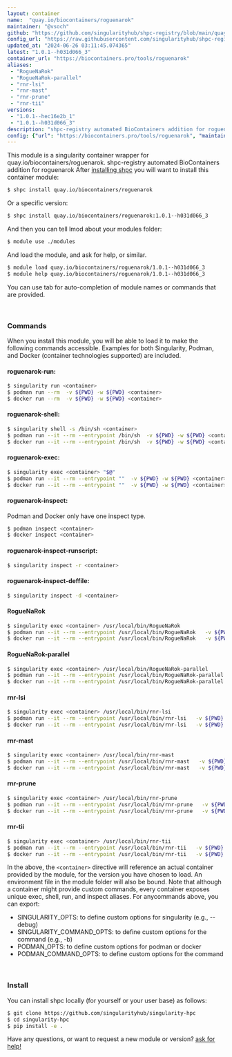 ```yaml
---
layout: container
name:  "quay.io/biocontainers/roguenarok"
maintainer: "@vsoch"
github: "https://github.com/singularityhub/shpc-registry/blob/main/quay.io/biocontainers/roguenarok/container.yaml"
config_url: "https://raw.githubusercontent.com/singularityhub/shpc-registry/main/quay.io/biocontainers/roguenarok/container.yaml"
updated_at: "2024-06-26 03:11:45.074365"
latest: "1.0.1--h031d066_3"
container_url: "https://biocontainers.pro/tools/roguenarok"
aliases:
 - "RogueNaRok"
 - "RogueNaRok-parallel"
 - "rnr-lsi"
 - "rnr-mast"
 - "rnr-prune"
 - "rnr-tii"
versions:
 - "1.0.1--hec16e2b_1"
 - "1.0.1--h031d066_3"
description: "shpc-registry automated BioContainers addition for roguenarok"
config: {"url": "https://biocontainers.pro/tools/roguenarok", "maintainer": "@vsoch", "description": "shpc-registry automated BioContainers addition for roguenarok", "latest": {"1.0.1--h031d066_3": "sha256:dadf83db2e4879de33806f03b1e75e57b1edf6cbafcce8a6cd9fba88b194e511"}, "tags": {"1.0.1--hec16e2b_1": "sha256:371cfa16e827812d40d4fd7292b42531f2f4d3a0b8fa496624c500e909c62b2c", "1.0.1--h031d066_3": "sha256:dadf83db2e4879de33806f03b1e75e57b1edf6cbafcce8a6cd9fba88b194e511"}, "docker": "quay.io/biocontainers/roguenarok", "aliases": {"RogueNaRok": "/usr/local/bin/RogueNaRok", "RogueNaRok-parallel": "/usr/local/bin/RogueNaRok-parallel", "rnr-lsi": "/usr/local/bin/rnr-lsi", "rnr-mast": "/usr/local/bin/rnr-mast", "rnr-prune": "/usr/local/bin/rnr-prune", "rnr-tii": "/usr/local/bin/rnr-tii"}}
---
```


This module is a singularity container wrapper for quay.io/biocontainers/roguenarok.
shpc-registry automated BioContainers addition for roguenarok
After [installing shpc](#install) you will want to install this container module:


```bash
$ shpc install quay.io/biocontainers/roguenarok
```

Or a specific version:

```bash
$ shpc install quay.io/biocontainers/roguenarok:1.0.1--h031d066_3
```

And then you can tell lmod about your modules folder:

```bash
$ module use ./modules
```

And load the module, and ask for help, or similar.

```bash
$ module load quay.io/biocontainers/roguenarok/1.0.1--h031d066_3
$ module help quay.io/biocontainers/roguenarok/1.0.1--h031d066_3
```

You can use tab for auto-completion of module names or commands that are provided.

<br>

### Commands

When you install this module, you will be able to load it to make the following commands accessible.
Examples for both Singularity, Podman, and Docker (container technologies supported) are included.

#### roguenarok-run:

```bash
$ singularity run <container>
$ podman run --rm  -v ${PWD} -w ${PWD} <container>
$ docker run --rm  -v ${PWD} -w ${PWD} <container>
```

#### roguenarok-shell:

```bash
$ singularity shell -s /bin/sh <container>
$ podman run --it --rm --entrypoint /bin/sh  -v ${PWD} -w ${PWD} <container>
$ docker run --it --rm --entrypoint /bin/sh  -v ${PWD} -w ${PWD} <container>
```

#### roguenarok-exec:

```bash
$ singularity exec <container> "$@"
$ podman run --it --rm --entrypoint ""  -v ${PWD} -w ${PWD} <container> "$@"
$ docker run --it --rm --entrypoint ""  -v ${PWD} -w ${PWD} <container> "$@"
```

#### roguenarok-inspect:

Podman and Docker only have one inspect type.

```bash
$ podman inspect <container>
$ docker inspect <container>
```

#### roguenarok-inspect-runscript:

```bash
$ singularity inspect -r <container>
```

#### roguenarok-inspect-deffile:

```bash
$ singularity inspect -d <container>
```


#### RogueNaRok

```bash
$ singularity exec <container> /usr/local/bin/RogueNaRok
$ podman run --it --rm --entrypoint /usr/local/bin/RogueNaRok   -v ${PWD} -w ${PWD} <container> -c " $@"
$ docker run --it --rm --entrypoint /usr/local/bin/RogueNaRok   -v ${PWD} -w ${PWD} <container> -c " $@"
```


#### RogueNaRok-parallel

```bash
$ singularity exec <container> /usr/local/bin/RogueNaRok-parallel
$ podman run --it --rm --entrypoint /usr/local/bin/RogueNaRok-parallel   -v ${PWD} -w ${PWD} <container> -c " $@"
$ docker run --it --rm --entrypoint /usr/local/bin/RogueNaRok-parallel   -v ${PWD} -w ${PWD} <container> -c " $@"
```


#### rnr-lsi

```bash
$ singularity exec <container> /usr/local/bin/rnr-lsi
$ podman run --it --rm --entrypoint /usr/local/bin/rnr-lsi   -v ${PWD} -w ${PWD} <container> -c " $@"
$ docker run --it --rm --entrypoint /usr/local/bin/rnr-lsi   -v ${PWD} -w ${PWD} <container> -c " $@"
```


#### rnr-mast

```bash
$ singularity exec <container> /usr/local/bin/rnr-mast
$ podman run --it --rm --entrypoint /usr/local/bin/rnr-mast   -v ${PWD} -w ${PWD} <container> -c " $@"
$ docker run --it --rm --entrypoint /usr/local/bin/rnr-mast   -v ${PWD} -w ${PWD} <container> -c " $@"
```


#### rnr-prune

```bash
$ singularity exec <container> /usr/local/bin/rnr-prune
$ podman run --it --rm --entrypoint /usr/local/bin/rnr-prune   -v ${PWD} -w ${PWD} <container> -c " $@"
$ docker run --it --rm --entrypoint /usr/local/bin/rnr-prune   -v ${PWD} -w ${PWD} <container> -c " $@"
```


#### rnr-tii

```bash
$ singularity exec <container> /usr/local/bin/rnr-tii
$ podman run --it --rm --entrypoint /usr/local/bin/rnr-tii   -v ${PWD} -w ${PWD} <container> -c " $@"
$ docker run --it --rm --entrypoint /usr/local/bin/rnr-tii   -v ${PWD} -w ${PWD} <container> -c " $@"
```



In the above, the `<container>` directive will reference an actual container provided
by the module, for the version you have chosen to load. An environment file in the
module folder will also be bound. Note that although a container
might provide custom commands, every container exposes unique exec, shell, run, and
inspect aliases. For anycommands above, you can export:

 - SINGULARITY_OPTS: to define custom options for singularity (e.g., --debug)
 - SINGULARITY_COMMAND_OPTS: to define custom options for the command (e.g., -b)
 - PODMAN_OPTS: to define custom options for podman or docker
 - PODMAN_COMMAND_OPTS: to define custom options for the command

<br>

### Install

You can install shpc locally (for yourself or your user base) as follows:

```bash
$ git clone https://github.com/singularityhub/singularity-hpc
$ cd singularity-hpc
$ pip install -e .
```

Have any questions, or want to request a new module or version? [ask for help!](https://github.com/singularityhub/singularity-hpc/issues)